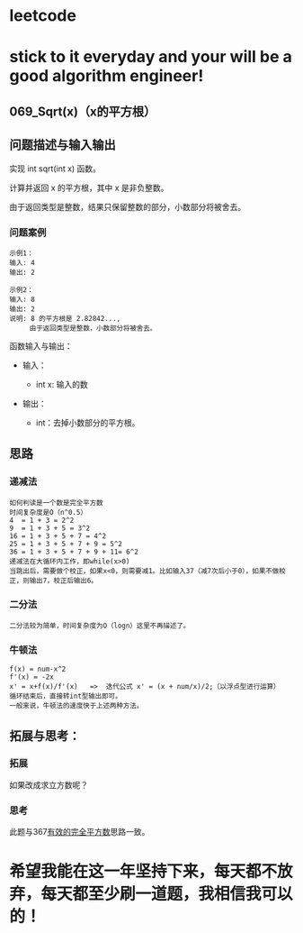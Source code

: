 # leetcode
# stick to it everyday and your will be a good algorithm engineer!
## 069_Sqrt(x)（x的平方根）
## 问题描述与输入输出
实现 int sqrt(int x) 函数。

计算并返回 x 的平方根，其中 x 是非负整数。

由于返回类型是整数，结果只保留整数的部分，小数部分将被舍去。

### 问题案例

	示例1：
	输入: 4
	输出: 2
	
	示例2：
	输入: 8
	输出: 2
	说明: 8 的平方根是 2.82842..., 
		 由于返回类型是整数，小数部分将被舍去。

函数输入与输出：
* 输入：
	* int x: 输入的数
	
* 输出：
	* int：去掉小数部分的平方根。

## 思路			
### 递减法

	如何判读是一个数是完全平方数
	时间复杂度是O（n^0.5）
	4  = 1 + 3 = 2^2
	9  = 1 + 3 + 5 = 3^2
	16 = 1 + 3 + 5 + 7 = 4^2
	25 = 1 + 3 + 5 + 7 + 9 = 5^2
	36 = 1 + 3 + 5 + 7 + 9 + 11= 6^2
	递减法在大循环内工作，即while(x>0)
	当跳出后，需要做个校正，如果x<0，则需要减1。比如输入37（减7次后小于0），如果不做校正，则输出7，校正后输出6。
	
### 二分法
    二分法较为简单，时间复杂度为O（logn）这里不再描述了。

### 牛顿法
	
	f(x) = num-x^2
	f'(x) = -2x
	x' = x+f(x)/f'(x)   =>  迭代公式 x' = (x + num/x)/2;（以浮点型进行运算）
	循环结束后，直接转int型输出即可。
	一般来说，牛顿法的速度快于上述两种方法。

## 拓展与思考：
### 拓展
如果改成求立方数呢？
### 思考
此题与367[有效的完全平方数](https://leetcode-cn.com/problems/valid-perfect-square/description/)思路一致。
		  
# 希望我能在这一年坚持下来，每天都不放弃，每天都至少刷一道题，我相信我可以的！
